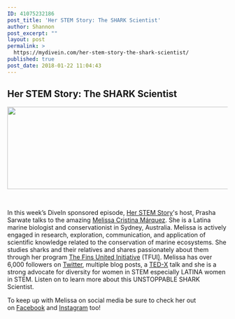 ```yaml
---
ID: 41075232186
post_title: 'Her STEM Story: The SHARK Scientist'
author: Shannon
post_excerpt: ""
layout: post
permalink: >
  https://mydivein.com/her-stem-story-the-shark-scientist/
published: true
post_date: 2018-01-22 11:04:43
---
```

<h2>Her STEM Story: The SHARK Scientist</h2>
<a href="https://soundcloud.com/prasha-sarwate-257380100/episode-07-the-shark-scientist"><img class="alignleft wp-image-41075232199 size-full" src="https://mydivein.com/wp-content/uploads/2018/01/Screen-Shot-2018-01-20-at-10.43.22-AM-e1516642936654.png" alt="" width="724" height="189" /></a>

&nbsp;

In this week’s DiveIn sponsored episode, <a href="https://herstemstory.com/">Her STEM Story</a>'s host, Prasha Sarwate talks to the amazing <a href="https://melissacristinamarquez.weebly.com/">Melissa Cristina Márquez</a>. She is a Latina marine biologist and conservationist in Sydney, Australia. Melissa is actively engaged in research, exploration, communication, and application of scientific knowledge related to the conservation of marine ecosystems. She studies sharks and their relatives and shares passionately about them through her program <a href="http://www.finsunited.co.nz/">The Fins United Initiative</a> (TFUI<a title="http://www.finsunited.co.nz" href="https://exit.sc/?url=http%3A%2F%2Fwww.finsunited.co.nz" target="_blank" rel="nofollow noopener">)</a>. Melissa has over 6,000 followers on <a href="https://twitter.com/mcmsharksxx">Twitter</a>, multiple blog posts, a <a href="https://www.youtube.com/watch?v=RT_HBQWxgo0">TED-X</a> talk and she is a strong advocate for diversity for women in STEM especially LATINA women in STEM. Listen on to learn more about this UNSTOPPABLE SHARK Scientist.

To keep up with Melissa on social media be sure to check her out on <a href="https://www.facebook.com/TheFinsUnitedInitiative/" target="_blank" rel="noopener">Facebook</a> and <a href="https://www.facebook.com/TheFinsUnitedInitiative/" target="_blank" rel="noopener">Instagram</a> too!
<div class="gmail_default"></div>
<div class="gmail_default"></div>